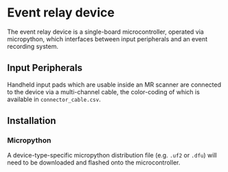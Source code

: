 # Event relay device

The event relay device is a single-board microcontroller, operated via micropython, which interfaces between input peripherals and an event recording system.


## Input Peripherals

Handheld input pads which are usable inside an MR scanner are connected to the device via a multi-channel cable, the color-coding of which is available in `connector_cable.csv`.

## Installation

### Micropython
A device-type-specific micropython distribution file (e.g. `.uf2` or `.dfu`) will need to be downloaded and flashed onto the microcontroller. 

